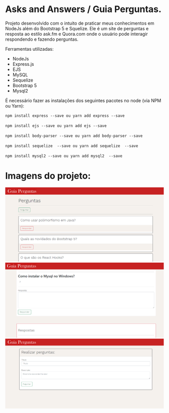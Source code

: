 # Asks and Answers / Guia Perguntas.
Projeto desenvolvido com o intuito de praticar meus conhecimentos em NodeJs além do Bootstrap 5 e Squelize.
Ele é um site de perguntas e resposta ao estilo ask.fm e Quora.com onde o usuário pode interagir respondendo e fazendo perguntas.

Ferramentas utilizadas:

* NodeJs
* Express.js
* EJS
* MySQL
* Sequelize
* Bootstrap 5
* Mysql2

É necessário fazer as instalações dos seguintes pacotes no node (via NPM ou Yarn): 
```
npm install express --save ou yarn add express --save

npm install ejs --save ou yarn add ejs --save

npm install body-parser --save ou yarn add body-parser --save

npm install sequelize  --save ou yarn add sequelize  --save

npm install mysql2 --save ou yarn add mysql2  --save

```
# Imagens do projeto:
![github-small](https://github.com/Willreinaldo/asks-and-answers/blob/main/readme_images/home.png)
![github-small](https://github.com/Willreinaldo/asks-and-answers/blob/main/readme_images/pergunta.png)
![github-small](https://github.com/Willreinaldo/asks-and-answers/blob/main/readme_images/perguntar.png)


